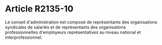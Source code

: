 # Article R2135-10

 

<p align="left">
  Le conseil d'administration est composé de représentants des organisations syndicales de salariés et de représentants des organisations professionnelles d'employeurs représentatives au niveau national et interprofessionnel. <br />
</p>
